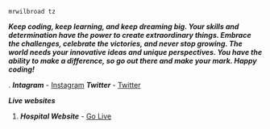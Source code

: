```mrwilbroad-tz
mrwilbroad tz
```
***Keep coding, keep learning, and keep dreaming big. Your skills and determination have the power to create extraordinary things. Embrace the challenges, celebrate the victories, and never stop growing. The world needs your innovative ideas and unique perspectives. You have the ability to make a difference, so go out there and make your mark. Happy coding!***


<span>. ***Intagram*** - [Instagram](https://www.instagram.com/mrwilbroad/)<span>
<span>***Twitter*** - [Twitter](https://twitter.com/mrwilbroad)</span>

   
***Live websites***
1. ***Hospital Website*** - [Go Live](https://mrwilbroad.github.io/mmhc/)

